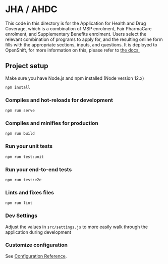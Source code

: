 # JHA / AHDC
This code in this directory is for the Application for Health and Drug Coverage, which is a combination of MSP enrolment, Fair PharmaCare enrolment, and Supplementary Benefits enrolment. Users select the relevant combination of programs to apply for, and the resulting online form fills with the appropriate sections, inputs, and questions. It is deployed to OpenShift, for more information on this, please refer to [the docs.](doc/Overview.md)

## Project setup
Make sure you have Node.js and npm installed (Node version 12.x)

```
npm install
```

### Compiles and hot-reloads for development
```
npm run serve
```

### Compiles and minifies for production
```
npm run build
```

### Run your unit tests
```
npm run test:unit
```

### Run your end-to-end tests
```
npm run test:e2e
```

### Lints and fixes files
```
npm run lint
```

### Dev Settings
Adjust the values in `src/settings.js` to more easily walk through the application during development

### Customize configuration
See [Configuration Reference](https://cli.vuejs.org/config/).
